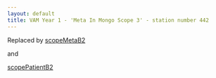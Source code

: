 ```yaml
---
layout: default
title: VAM Year 1 - 'Meta In Mongo Scope 3' - station number 442
---
```


Replaced by [scopeMetaB2](scopeMetaB2)

and

[scopePatientB2](scopePatientB2)
